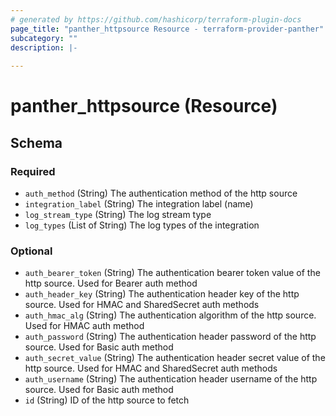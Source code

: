 ```yaml
---
# generated by https://github.com/hashicorp/terraform-plugin-docs
page_title: "panther_httpsource Resource - terraform-provider-panther"
subcategory: ""
description: |-
  
---
```


# panther_httpsource (Resource)





<!-- schema generated by tfplugindocs -->
## Schema

### Required

- `auth_method` (String) The authentication method of the http source
- `integration_label` (String) The integration label (name)
- `log_stream_type` (String) The log stream type
- `log_types` (List of String) The log types of the integration

### Optional

- `auth_bearer_token` (String) The authentication bearer token value of the http source. Used for Bearer auth method
- `auth_header_key` (String) The authentication header key of the http source. Used for HMAC and SharedSecret auth methods
- `auth_hmac_alg` (String) The authentication algorithm of the http source. Used for HMAC auth method
- `auth_password` (String) The authentication header password of the http source. Used for Basic auth method
- `auth_secret_value` (String) The authentication header secret value of the http source. Used for HMAC and SharedSecret auth methods
- `auth_username` (String) The authentication header username of the http source. Used for Basic auth method
- `id` (String) ID of the http source to fetch
